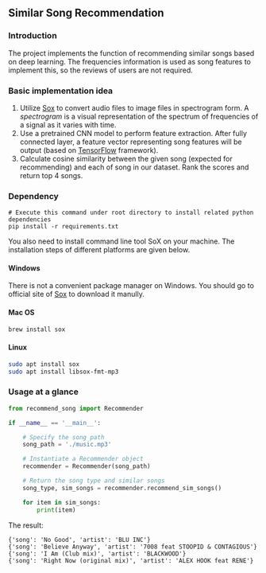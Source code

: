 ## Similar Song Recommendation

### Introduction

The project implements the function of recommending similar songs based on deep learning. The frequencies information is used as song features to implement this, so the reviews of users are not required.

### Basic implementation idea

1. Utilize [Sox](http://sox.sourceforge.net/) to convert audio files to image files in spectrogram form. A *spectrogram* is a visual representation of the spectrum of frequencies of a signal as it varies with time.
2. Use a pretrained CNN model to perform feature extraction. After fully connected layer, a feature vector representing song features will be output (based on [TensorFlow](https://www.tensorflow.org/) framework).
3. Calculate cosine similarity between the given song (expected for recommending) and each of song in our dataset. Rank the scores and return top 4 songs.

### Dependency

```shell
# Execute this command under root directory to install related python dependencies
pip install -r requirements.txt
```

You also need to install command line tool SoX on your machine. The installation steps of different platforms are given below.

#### Windows

There is not a convenient package manager on Windows. You should go to official site of [Sox](http://sox.sourceforge.net/) to download it manully.

#### Mac OS

```bash
brew install sox
```

#### Linux

```bash
sudo apt install sox
sudo apt install libsox-fmt-mp3
```

### Usage at a glance

```python
from recommend_song import Recommender

if __name__ == '__main__':

    # Specify the song path
    song_path = './music.mp3'

    # Instantiate a Recommender object
    recommender = Recommender(song_path)

    # Return the song type and similar songs
    song_type, sim_songs = recommender.recommend_sim_songs()

    for item in sim_songs:
        print(item)
```

The result:

```
{'song': 'No Good', 'artist': 'BLU INC'}
{'song': 'Believe Anyway', 'artist': '7008 feat STOOPID & CONTAGIOUS'}
{'song': 'I Am (Club mix)', 'artist': 'BLACKWOOD'}
{'song': 'Right Now (original mix)', 'artist': 'ALEX HOOK feat RENE'}
```

